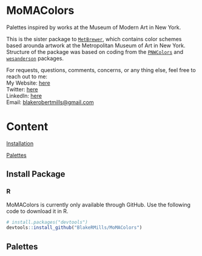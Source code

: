 # MoMAColors
Palettes inspired by works at the Museum of Modern Art in New York.

This is the sister package to [`MetBrewer`](https://github.com/BlakeRMills/MetBrewer), which contains color schemes based arounda artwork at the Metropolitan Museum of Art in New York. 
Structure of the package was based on coding from the [`PNWColors`](https://github.com/jakelawlor/PNWColors) and [`wesanderson`](https://github.com/karthik/wesanderson) packages.

For requests, questions, comments, concerns, or any thing else, feel free to reach out to me:<br />
My Website: [here](https://www.blakerobertmills.com)<br /> Twitter: [here](https://twitter.com/BlakeRobMills)<br /> LinkedIn: [here](https://www.linkedin.com/in/blake-m-79a74513a/) <br />Email: blakerobertmills@gmail.com

# Content
[Installation](#install-package)

[Palettes](#palettes)

## Install Package
### R
MoMAColors is currently only available through GitHub. Use the following code to download it in R. 

```r
# install.packages("devtools")
devtools::install_github("BlakeRMills/MoMAColors")
```
## Palettes




